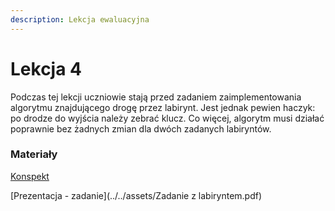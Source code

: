 ```yaml
---
description: Lekcja ewaluacyjna
---
```


# Lekcja 4

Podczas tej lekcji uczniowie stają przed zadaniem zaimplementowania algorytmu znajdującego drogę przez labirynt. Jest jednak pewien haczyk: po drodze do wyjścia należy zebrać klucz. Co więcej, algorytm musi działać poprawnie bez żadnych zmian dla dwóch zadanych labiryntów.

### Materiały

[Konspekt](../../assets/4-wpr-do-alg.pdf)

[Prezentacja - zadanie](../../assets/Zadanie z labiryntem.pdf)
